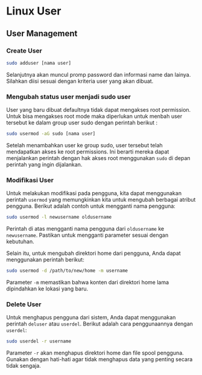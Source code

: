 # Linux User

## User Management

### Create User

```bash
sudo adduser [nama user]
```

Selanjutnya akan muncul promp password dan informasi name dan lainya. Silahkan diisi sesuai dengan kriteria user yang akan dibuat.

### Mengubah status user menjadi sudo user

User yang baru dibuat defaultnya tidak dapat mengakses root permission. Untuk bisa mengakses root mode maka diperlukan untuk menbah user tersebut ke dalam group user sudo dengan perintah berikut : &#x20;

```bash
sudo usermod -aG sudo [nama user]
```

Setelah menambahkan user ke group sudo, user tersebut telah mendapatkan akses ke root permissions. Ini berarti mereka dapat menjalankan perintah dengan hak akses root menggunakan `sudo` di depan perintah yang ingin dijalankan.

### Modifikasi User

Untuk melakukan modifikasi pada pengguna, kita dapat menggunakan perintah `usermod` yang memungkinkan kita untuk mengubah berbagai atribut pengguna. Berikut adalah contoh untuk mengganti nama pengguna:

```bash
sudo usermod -l newusername oldusername
```

Perintah di atas mengganti nama pengguna dari `oldusername` ke `newusername`. Pastikan untuk mengganti parameter sesuai dengan kebutuhan.

Selain itu, untuk mengubah direktori home dari pengguna, Anda dapat menggunakan perintah berikut:

```bash
sudo usermod -d /path/to/new/home -m username
```

Parameter `-m` memastikan bahwa konten dari direktori home lama dipindahkan ke lokasi yang baru.

### Delete User

Untuk menghapus pengguna dari sistem, Anda dapat menggunakan perintah `deluser` atau `userdel`. Berikut adalah cara penggunaannya dengan `userdel`:

```bash
sudo userdel -r username
```

Parameter `-r` akan menghapus direktori home dan file spool pengguna. Gunakan dengan hati-hati agar tidak menghapus data yang penting secara tidak sengaja.
